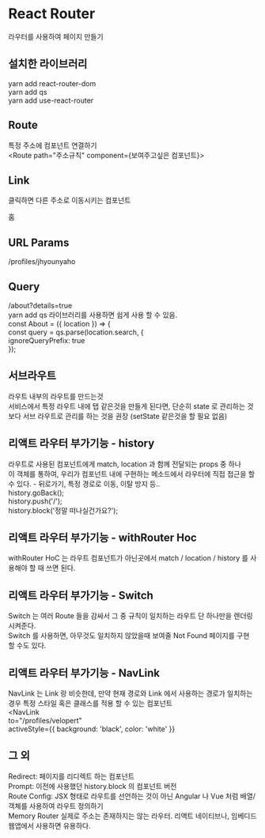# React Router                
라우터를 사용하여 페이지 만들기              
                    
## 설치한 라이브러리           
yarn add react-router-dom                              
yarn add qs                       
yarn add use-react-router                       
                    
## Route                    
특정 주소에 컴포넌트 연결하기                    
<Route path="주소규칙" component={보여주고싶은 컴포넌트}>                    
                      
## Link                    
클릭하면 다른 주소로 이동시키는 컴포넌트                    
<Link to="/">홈</Link>                     

## URL Params                        
/profiles/jhyounyaho                          
<Route path="/profiles/:username" component={Profile} />                        

## Query                            
/about?details=true                                                
yarn add qs 라이브러리를 사용하면 쉽게 사용 할 수 있음.                                                                                     
const About = ({ location }) => {                                                
  const query = qs.parse(location.search, {                        
    ignoreQueryPrefix: true                        
  });                        
                                    
## 서브라우트                         
라우트 내부의 라우트를 만드는것            
서비스에서 특정 라우트 내에 탭 같은것을 만들게 된다면, 단순히 state 로 관리하는 것 보다 서브 라우트로 관리를 하는 것을 권장 (setState 같은것을 할 필요 없음)             
                    
## 리액트 라우터 부가기능 - history             
라우트로 사용된 컴포넌트에게 match, location 과 함께 전달되는 props 중 하나                             
이 객체를 통하여, 우리가 컴포넌트 내에 구현하는 메소드에서 라우터에 직접 접근을 할 수 있다. - 뒤로가기, 특정 경로로 이동, 이탈 방지 등..            
history.goBack();                                    
history.push('/');                                    
history.block('정말 떠나실건가요?');                                                
                
## 리액트 라우터 부가기능 - withRouter Hoc                         
withRouter HoC 는 라우트 컴포넌트가 아닌곳에서 match / location / history 를 사용해야 할 때 쓰면 된다.                             
                                      
## 리액트 라우터 부가기능 - Switch
Switch 는 여러 Route 들을 감싸서 그 중 규칙이 일치하는 라우트 단 하나만을 렌더링시켜준다.                         
Switch 를 사용하면, 아무것도 일치하지 않았을때 보여줄 Not Found 페이지를 구현 할 수도 있다.                        
                        
## 리액트 라우터 부가기능 - NavLink                           
NavLink 는 Link 랑 비슷한데, 만약 현재 경로와 Link 에서 사용하는 경로가 일치하는 경우 특정 스타일 혹은 클래스를 적용 할 수 있는 컴포넌트                         
<NavLink                        
 to="/profiles/velopert"                                                
 activeStyle={{ background: 'black', color: 'white' }}                        
                         
## 그 외                         
Redirect: 페이지를 리디렉트 하는 컴포넌트                                
Prompt: 이전에 사용했던 history.block 의 컴포넌트 버전                                
Route Config: JSX 형태로 라우트를 선언하는 것이 아닌 Angular 나 Vue 처럼 배열/객체를 사용하여 라우트 정의하기                              
Memory Router 실제로 주소는 존재하지는 않는 라우터. 리액트 네이티브나, 임베디드 웹앱에서 사용하면 유용하다.                                    
>

                        

